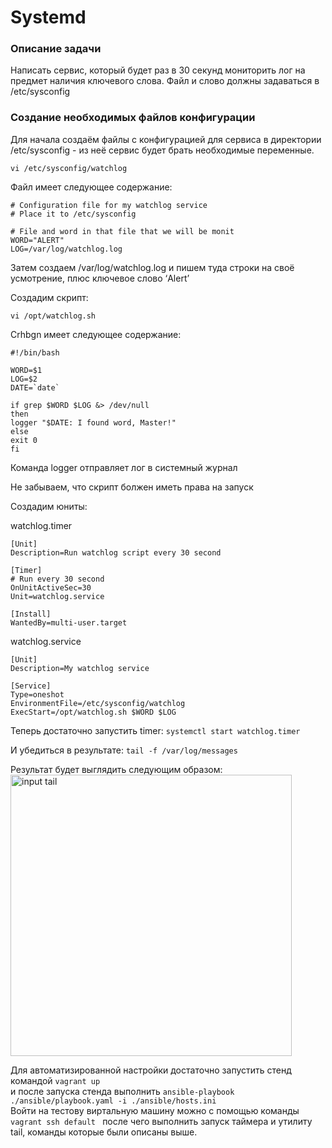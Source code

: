 # Systemd

### Описание задачи 
  
Написать сервис, который будет раз в 30 секунд мониторить лог на предмет наличия ключевого слова. Файл и слово должны задаваться в /etc/sysconfig
  
### Создание необходимых файлов конфигурации
  
Для начала создаём файлы с конфигурацией для сервиса в директории /etc/sysconfig - из неё сервис будет брать необходимые переменные.  
```
vi /etc/sysconfig/watchlog  
```  
  
Файл имеет следующее содержание:  
```
# Configuration file for my watchlog service
# Place it to /etc/sysconfig
  
# File and word in that file that we will be monit
WORD="ALERT"
LOG=/var/log/watchlog.log
```  
  
Затем создаем /var/log/watchlog.log и пишем туда строки на своё усмотрение, плюс ключевое слово ‘Alert’  
  
Создадим скрипт:  
```
vi /opt/watchlog.sh
```
  
Crhbgn имеет следующее содержание:  
```
#!/bin/bash

WORD=$1
LOG=$2
DATE=`date`

if grep $WORD $LOG &> /dev/null
then
logger "$DATE: I found word, Master!"
else
exit 0
fi
```
  
Команда logger отправляет лог в системный журнал  
  
Не забываем, что скрипт болжен иметь права на запуск  
  
Создадим юниты:
  
watchlog.timer
```
[Unit]
Description=Run watchlog script every 30 second

[Timer]
# Run every 30 second
OnUnitActiveSec=30
Unit=watchlog.service

[Install]
WantedBy=multi-user.target
```
watchlog.service
```
[Unit]
Description=My watchlog service

[Service]
Type=oneshot
EnvironmentFile=/etc/sysconfig/watchlog
ExecStart=/opt/watchlog.sh $WORD $LOG
```
  
Теперь достаточно запустить timer:
```systemctl start watchlog.timer```
  
И убедиться в результате:
```tail -f /var/log/messages```
  
Результат будет выглядить следующим образом:  
<img src="images/tail.jpeg" width=450 alt="input tail">
  
Для автоматизированной настройки достаточно запустить стенд командой ```vagrant up```  
и после запуска стенда выполнить ```ansible-playbook ./ansible/playbook.yaml -i ./ansible/hosts.ini```  
Войти на тестову виртальную машину можно с помощью команды ```vagrant ssh default ``` после чего выполнить запуск таймера и утилиту tail, команды которые были описаны выше.
  

